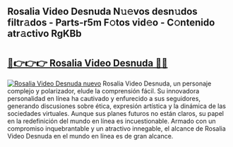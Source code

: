 ## Rosalia Video Desnuda N𝚞𝚎vos desn𝚞dos filtr𝚊dos - Parts-r5m F𝚘tos vid𝚎o - C𝚘ntenido atr𝚊ctivo RgKBb

# <h2><a href="http://mb9lmer.tromn.icu/?c=Rosalia+Video+Desnuda">🔗👉👉👉 Rosalia Video Desnuda 🔗🔗</a></h2>

[![Rosalia Video Desnuda nuevo](https://i.imgur.com/pEAQMta.gif)](http://mb9lmer.tromn.icu/?c=Rosalia+Video+Desnuda)
Rosalia Video Desnuda, un personaje complejo y polarizador, elude la comprensión fácil. Su innovadora personalidad en línea ha cautivado y enfurecido a sus seguidores, generando discusiones sobre ética, expresión artística y la dinámica de las sociedades virtuales. Aunque sus planes futuros no están claros, su papel en la redefinición del mundo en línea es incuestionable. Armado con un compromiso inquebrantable y un atractivo innegable, el alcance de Rosalia Video Desnuda en el mundo en línea es de gran alcance.
